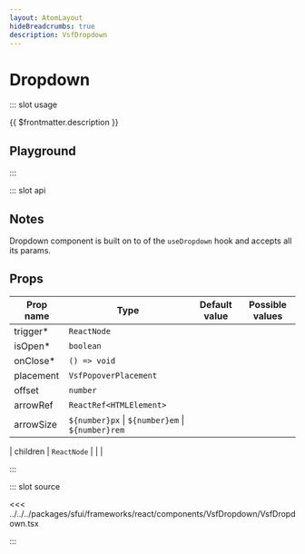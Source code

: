 ```yaml
---
layout: AtomLayout
hideBreadcrumbs: true
description: VsfDropdown
---
```


# Dropdown

::: slot usage

{{ $frontmatter.description }}

## Playground

<Generate />

:::

::: slot api

## Notes

Dropdown component is built on to of the `useDropdown` hook and accepts all its params.

## Props

| Prop name | Type                                                     | Default value | Possible values |
| --------- | -------------------------------------------------------- | ------------- | --------------- |
| trigger\* | `ReactNode`                                              |               |                 |
| isOpen\*  | `boolean`                                                |               |                 |
| onClose\* | `() => void`                                             |               |                 |
| placement | `VsfPopoverPlacement`                                    |               |                 |
| offset    | `number`                                                 |               |                 |
| arrowRef  | `ReactRef<HTMLElement>`                                  |               |                 |
| arrowSize | `${number}px` &#124; `${number}em` &#124; `${number}rem` |               |                 |
<!-- react -->
| children  | `ReactNode`                                              |               |                 |
<!-- end react -->

:::

::: slot source
<SourceCode>
<!-- react -->
<<< ../../../packages/sfui/frameworks/react/components/VsfDropdown/VsfDropdown.tsx
<!-- end react -->
</SourceCode>
:::
